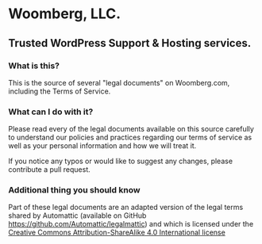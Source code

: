 # Woomberg, LLC.
## Trusted WordPress Support & Hosting services.

### What is this?
This is the source of several "legal documents" on Woomberg.com, including the Terms of Service.

### What can I do with it?
Please read every of the legal documents available on this source carefully to understand our policies and practices regarding our terms of service as well as your personal information and how we will treat it. 

If you notice any typos or would like to suggest any changes, please contribute a pull request.

### Additional thing you should know
Part of these legal documents are an adapted version of the legal terms shared by Automattic (available on GitHub https://github.com/Automattic/legalmattic) and which is licensed under the [Creative Commons Attribution-ShareAlike 4.0 International license](http://creativecommons.org/licenses/by-sa/4.0/)
